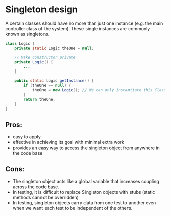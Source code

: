 # Singleton design

A certain classes should have no more than just one instance (e.g. the main controller class of the system). These single instances are commonly known as singletons.




```Java
class Logic {
    private static Logic theOne = null;

    // Make constructor private
    private Logic() {
        ...
    } 

    public static Logic getInstance() {
        if (theOne == null) {
            theOne = new Logic(); // We can only instantiate this Class once.
        }
        return theOne;
    }
}
```


## Pros:
- easy to apply
- effective in achieving its goal with minimal extra work
- provides an easy way to access the singleton object from anywhere in the code base

## Cons:

- The singleton object acts like a global variable that increases coupling across the code base.
- In testing, it is difficult to replace Singleton objects with stubs (static methods cannot be overridden)
- In testing, singleton objects carry data from one test to another even when we want each test to be independent of the others.


